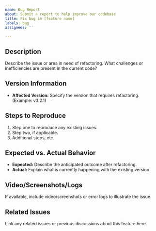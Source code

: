 ```yaml
---
name: Bug Report
about: Submit a report to help improve our codebase
title: Fix bug in [feature name]
labels: bug
assignees: ''

---
```


## Description
Describe the issue or area in need of refactoring. What challenges or inefficiencies are present in the current code?

## Version Information
- **Affected Version:** Specify the version that requires refactoring. (Example: v3.2.1)

## Steps to Reproduce
1. Step one to reproduce any existing issues.
2. Step two, if applicable.
3. Additional steps, etc.

## Expected vs. Actual Behavior
- **Expected:** Describe the anticipated outcome after refactoring.
- **Actual:** Explain what is currently happening with the existing version.

## Video/Screenshots/Logs
If available, include video/screenshots or error logs to illustrate the issue.

## Related Issues
Link any related issues or previous discussions about this feature here.
